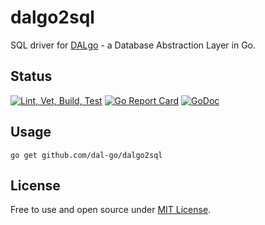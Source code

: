 # dalgo2sql

SQL driver for [DALgo](https://github.com/dal-go/dalgo) - a Database Abstraction Layer in Go.

## Status

[![Lint, Vet, Build, Test](https://github.com/dal-go/dalgo2sql/actions/workflows/ci.yml/badge.svg)](https://github.com/dal-go/dalgo2sql/actions/workflows/ci.yml)
[![Go Report Card](https://goreportcard.com/badge/github.com/dal-go/dalgo2sql)](https://goreportcard.com/report/github.com/dal-go/dalgo2sql)
[![GoDoc](https://godoc.org/github.com/dal-go/dalgo2sql?status.svg)](https://godoc.org/github.com/dal-go/dalgo2sql)

## Usage

    go get github.com/dal-go/dalgo2sql

## License

Free to use and open source under [MIT License](LICENSE). 
